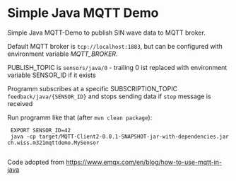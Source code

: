 # Simple Java MQTT Demo

Simple Java MQTT-Demo to publish SIN wave data to MQTT broker.

Default MQTT broker is `tcp://localhost:1883`, but can be configured with environment variable *MQTT_BROKER*.

PUBLISH_TOPIC is `sensors/java/0` - trailing 0 ist replaced with environment variable SENSOR_ID if it exists

Programm subscribes at a specific SUBSCRIPTION_TOPIC `feedback/java/{SENSOR_ID}` and stops sending data if `stop` message is received

Run programm like that (after `mvn clean package`):
 
```
 EXPORT SENSOR_ID=42
 java -cp target/MQTT-Client2-0.0.1-SNAPSHOT-jar-with-dependencies.jar ch.wiss.m321mqttdemo.MySensor 
 
```

Code adopted from https://www.emqx.com/en/blog/how-to-use-mqtt-in-java